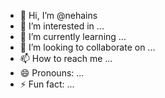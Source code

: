 - 👋 Hi, I’m @nehains
- 👀 I’m interested in ...
- 🌱 I’m currently learning ...
- 💞️ I’m looking to collaborate on ...
- 📫 How to reach me ...
- 😄 Pronouns: ...
- ⚡ Fun fact: ...

<!---
nehains/nehains is a ✨ special ✨ repository because its `README.md` (this file) appears on your GitHub profile.
You can click the Preview link to take a look at your changes.
--->
